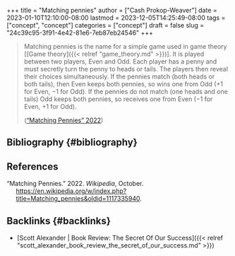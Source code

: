 +++
title = "Matching pennies"
author = ["Cash Prokop-Weaver"]
date = 2023-01-10T12:10:00-08:00
lastmod = 2023-12-05T14:25:49-08:00
tags = ["concept", "concept"]
categories = ["concept"]
draft = false
slug = "24c39c95-3f91-4e42-81e6-7eb87eb24546"
+++

> Matching pennies is the name for a simple game used in game theory [[Game theory]({{< relref "game_theory.md" >}})]. It is played between two players, Even and Odd. Each player has a penny and must secretly turn the penny to heads or tails. The players then reveal their choices simultaneously. If the pennies match (both heads or both tails), then Even keeps both pennies, so wins one from Odd (+1 for Even, −1 for Odd). If the pennies do not match (one heads and one tails) Odd keeps both pennies, so receives one from Even (−1 for Even, +1 for Odd).
>
> (<a href="#citeproc_bib_item_1">“Matching Pennies” 2022</a>)


## Bibliography {#bibliography}

## References

<style>.csl-entry{text-indent: -1.5em; margin-left: 1.5em;}</style><div class="csl-bib-body">
  <div class="csl-entry"><a id="citeproc_bib_item_1"></a>“Matching Pennies.” 2022. <i>Wikipedia</i>, October. <a href="https://en.wikipedia.org/w/index.php?title=Matching_pennies&oldid=1117335940">https://en.wikipedia.org/w/index.php?title=Matching_pennies&#38;oldid=1117335940</a>.</div>
</div>


## Backlinks {#backlinks}

-   [Scott Alexander | Book Review: The Secret Of Our Success]({{< relref "scott_alexander_book_review_the_secret_of_our_success.md" >}})
